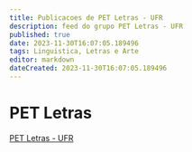 ```yaml
---
title: Publicacoes de PET Letras - UFR
description: feed do grupo PET Letras - UFR
published: true
date: 2023-11-30T16:07:05.189496
tags: Linguistica, Letras e Arte
editor: markdown
dateCreated: 2023-11-30T16:07:05.189496
---
```


# PET Letras
[PET Letras - UFR](/grupo/172PETLetrasUFR.md)